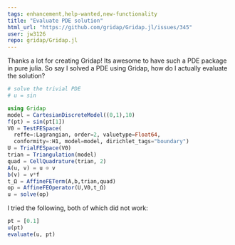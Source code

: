 ```yaml
---
tags: enhancement,help-wanted,new-functionality
title: "Evaluate PDE solution"
html_url: "https://github.com/gridap/Gridap.jl/issues/345"
user: jw3126
repo: gridap/Gridap.jl
---
```


Thanks a lot for creating Gridap! Its awesome to have such a PDE package in pure julia. So say I solved a PDE using Gridap, 
how do I actually evaluate the solution?

```julia
# solve the trivial PDE
# u = sin

using Gridap
model = CartesianDiscreteModel((0,1),10)
f(pt) = sin(pt[1])
V0 = TestFESpace(
  reffe=:Lagrangian, order=2, valuetype=Float64,
  conformity=:H1, model=model, dirichlet_tags="boundary")
U = TrialFESpace(V0)
trian = Triangulation(model)
quad = CellQuadrature(trian, 2)
A(u, v) = u ⊙ v
b(v) = v*f
t_Ω = AffineFETerm(A,b,trian,quad)
op = AffineFEOperator(U,V0,t_Ω)
u = solve(op)
```
I tried the following, both of which did not work:
```julia
pt = [0.1]
u(pt)
evaluate(u, pt)
```